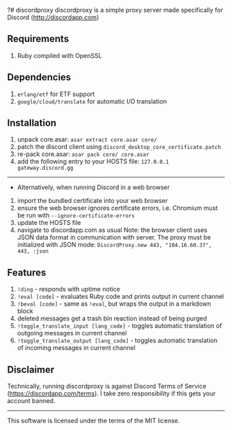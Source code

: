 ?# discordproxy
discordproxy is a simple proxy server made specifically for Discord (http://discordapp.com)

## Requirements
1. Ruby compiled with OpenSSL

## Dependencies
1. `erlang/etf` for ETF support
2. `google/cloud/translate` for automatic I/O translation

## Installation
1. unpack core.asar: `asar extract core.asar core/`
2. patch the discord client using `discord_desktop_core_certificate.patch`
3. re-pack core.asar: `asar pack core/ core.asar`
4. add the following entry to your HOSTS file: `127.0.0.1 gateway.discord.gg`
---
- Alternatively, when running Discord in a web browser
1. import the bundled certificate into your web browser
2. ensure the web browser ignores certificate errors, i.e. Chromium must be run with `--ignore-certificate-errors`
3. update the HOSTS file
4. navigate to discordapp.com as usual
Note: the browser client uses JSON data format in communication with server. The proxy must be initialized with JSON mode: `DiscordProxy.new 443, "104.16.60.37", 443, :json`

## Features
1. `!ding` - responds with uptime notice
2. `!eval [code]` - evaluates Ruby code and prints output in current channel
3. `!beval [code]` - same as `!eval`, but wraps the output in a markdown block
4. deleted messages get a trash bin reaction instead of being purged
5. `!toggle_translate_input [lang_code]` - toggles automatic translation of outgoing messages in current channel
6. `!toggle_translate_output [lang_code]` - toggles automatic translation of incoming messages in current channel

## Disclaimer
Technically, running discordproxy is against Discord Terms of Service (https://discordapp.com/terms). I take zero responsibility if this gets your account banned.

---
This software is licensed under the terms of the MIT license.
